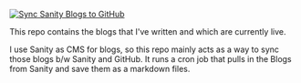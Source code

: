 [![Sync Sanity Blogs to GitHub](https://github.com/ShubhamVerma1811/Blogs/actions/workflows/update-blogs.yml/badge.svg?branch=main&event=schedule)](https://github.com/ShubhamVerma1811/Blogs/actions/workflows/update-blogs.yml)

This repo contains the blogs that I've written and which are currently live.

I use Sanity as CMS for blogs, so this repo mainly acts as a way to sync those
blogs b/w Sanity and GitHub. It runs a cron job that pulls in the Blogs from
Sanity and save them as a markdown files.
